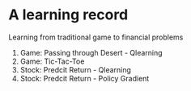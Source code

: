 # A learning record
Learning from traditional game to financial problems

1. Game: Passing through Desert - Qlearning
2. Game: Tic-Tac-Toe
3. Stock: Predcit Return - Qlearning
4. Stock: Predcit Return - Policy Gradient

